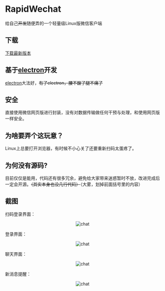# RapidWechat
给自己~~开发~~随便弄的一个轻量级Linux版微信客户端
## 下载
[下载最新版本]
## 基于[electron]开发
[electron]大法好，~~有了electron，腰不酸了腿不痛了~~
## 安全
直接使用微信网页版进行封装，没有对数据传输做任何干预与处理，和使用网页版一样安全。
## 为啥要弄个这玩意？
Linux上总要打开浏览器，有时候不小心关了还要重新扫码太蛋疼了。
## 为何没有源码?
目前仅仅是能用，代码还有很多冗余，避免给大家带来迷惑暂时不放，改进完成后一定会开源。~~（其实本身也没几行代码）~~（大雾，划掉前面括号里的内容）
## 截图
扫码登录界面：
<p align="center">
  <img src="https://github.com/iBeiKeCyn/rapidwechat/blob/master/screenshot/pic.png?raw=true" alt="chat">
</p>
登录界面：
<p align="center">
  <img src="https://github.com/iBeiKeCyn/rapidwechat/blob/master/screenshot/login.png?raw=true" alt="chat">
</p>
聊天界面：
<p align="center">
  <img src="https://github.com/iBeiKeCyn/rapidwechat/blob/master/screenshot/chat.png?raw=true" alt="chat">
</p>
新消息提醒：
<p align="center">
  <img src="https://github.com/iBeiKeCyn/rapidwechat/blob/master/screenshot/notice.png?raw=true" alt="chat">
</p>




[下载最新版本]:  https://github.com/iBeiKeCyn/rapidwechat/releases
[electron]: https://github.com/electron/electron
